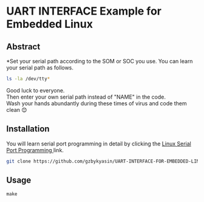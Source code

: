# UART INTERFACE Example for Embedded Linux
## Abstract
*Set your serial path according to the SOM or SOC you use. You can learn your serial path as follows. <br/>
```bash
ls -la /dev/tty*
```
Good luck to everyone.  <br/>
Then enter your own serial path instead of "NAME" in the code. <br/>
Wash your hands abundantly during these times of virus and code them clean :blush:
## Installation
You will learn serial port programming in detail by clicking the [Linux Serial Port Programming 
](https://www.cmrr.umn.edu/~strupp/serial.html)link. <br/>

```bash
git clone https://github.com/gzbykyasin/UART-INTERFACE-FOR-EMBEDDED-LINUX.git
```

## Usage
```
make
```
